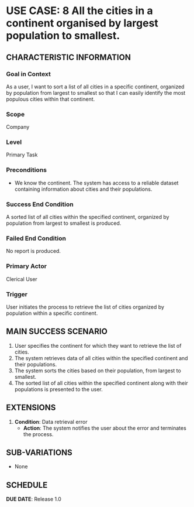 # USE CASE: 8 All the cities in a continent organised by largest population to smallest.

## CHARACTERISTIC INFORMATION

### Goal in Context

As a user, I want to sort a list of all cities in a specific continent, organized by population from largest to smallest so that I can easily identify the most populous cities within that continent.

### Scope

Company

### Level

Primary Task

### Preconditions

- We know the continent.  The system has access to a reliable dataset containing information about cities and their populations.

### Success End Condition

A sorted list of all cities within the specified continent, organized by population from largest to smallest is produced.

### Failed End Condition

No report is produced. 

### Primary Actor

Clerical User

### Trigger

User initiates the process to retrieve the list of cities organized by population within a specific continent.

## MAIN SUCCESS SCENARIO

1. User specifies the continent for which they want to retrieve the list of cities.
2. The system retrieves data of all cities within the specified continent and their populations.
3. The system sorts the cities based on their population, from largest to smallest.
4. The sorted list of all cities within the specified continent along with their populations is presented to the user.

## EXTENSIONS

1. **Condition**: Data retrieval error
   - **Action**: The system notifies the user about the error and terminates the process.

## SUB-VARIATIONS

- None

## SCHEDULE

**DUE DATE**: Release 1.0
